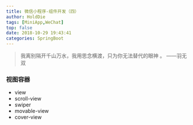 ```yaml
---
title: 微信小程序-组件开发（四）
author: HoldDie
tags: [MiniApp,WeChat]
top: false
date: 2018-10-29 19:43:41
categories: SpringBoot
---
```


> 我离别隔开千山万水，我用思念横渡，只为你无法替代的眼神 。 ——羽无双

### 视图容器

- view
- scroll-view
- swiper
- movable-view
- cover-view